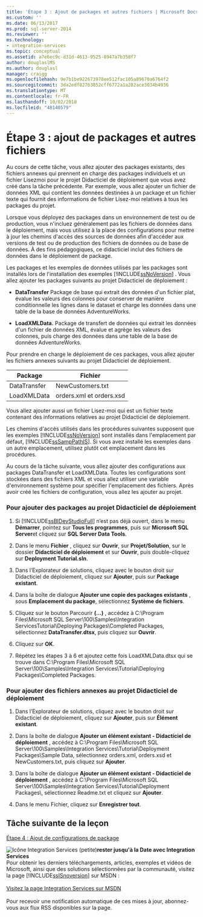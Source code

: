 ```yaml
---
title: 'Étape 3 : Ajout de packages et autres fichiers | Microsoft Docs'
ms.custom: ''
ms.date: 06/13/2017
ms.prod: sql-server-2014
ms.reviewer: ''
ms.technology:
- integration-services
ms.topic: conceptual
ms.assetid: a7e6ec9c-d31d-4613-9525-8947a7b358f7
author: douglaslMS
ms.author: douglasl
manager: craigg
ms.openlocfilehash: 9e7b1be922673978ee512fac105a89670a6764f2
ms.sourcegitcommit: 3da2edf82763852cff6772a1a282ace3034b4936
ms.translationtype: MT
ms.contentlocale: fr-FR
ms.lasthandoff: 10/02/2018
ms.locfileid: "48140579"
---
```

# <a name="step-3-adding-packages-and-other-files"></a>Étape 3 : ajout de packages et autres fichiers
  Au cours de cette tâche, vous allez ajouter des packages existants, des fichiers annexes qui prennent en charge des packages individuels et un fichier Lisezmoi pour le projet Didacticiel de déploiement que vous avez créé dans la tâche précédente. Par exemple, vous allez ajouter un fichier de données XML qui contient les données destinées à un package et un fichier texte qui fournit des informations de fichier Lisez-moi relatives à tous les packages du projet.  
  
 Lorsque vous déployez des packages dans un environnement de test ou de production, vous n'incluez généralement pas les fichiers de données dans le déploiement, mais vous utilisez à la place des configurations pour mettre à jour les chemins d'accès des sources de données afin d'accéder aux versions de test ou de production des fichiers de données ou de base de données. À des fins pédagogiques, ce didacticiel inclut des fichiers de données dans le déploiement de package.  
  
 Les packages et les exemples de données utilisés par les packages sont installés lors de l'installation des exemples [!INCLUDE[ssNoVersion](../includes/ssnoversion-md.md)] . Vous allez ajouter les packages suivants au projet Didacticiel de déploiement :  
  
-   **DataTransfer** Package de base qui extrait des données d'un fichier plat, évalue les valeurs des colonnes pour conserver de manière conditionnelle les lignes dans le dataset et charge les données dans une table de la base de données AdventureWorks.  
  
-   **LoadXMLData.** Package de transfert de données qui extrait les données d'un fichier de données XML, évalue et agrège les valeurs des colonnes, puis charge des données dans une table de la base de données AdventureWorks.  
  
 Pour prendre en charge le déploiement de ces packages, vous allez ajouter les fichiers annexes suivants au projet Didacticiel de déploiement.  
  
|Package|Fichier|  
|-------------|----------|  
|DataTransfer|NewCustomers.txt|  
|LoadXMLData|orders.xml et orders.xsd|  
  
 Vous allez ajouter aussi un fichier Lisez-moi qui est un fichier texte contenant des informations relatives au projet Didacticiel de déploiement.  
  
 Les chemins d'accès utilisés dans les procédures suivantes supposent que les exemples [!INCLUDE[ssNoVersion](../includes/ssnoversion-md.md)] sont installés dans l'emplacement par défaut, [!INCLUDE[ssSampPathIS](../includes/sssamppathis-md.md)]. Si vous avez installé les exemples dans un autre emplacement, utilisez plutôt cet emplacement dans les procédures.  
  
 Au cours de la tâche suivante, vous allez ajouter des configurations aux packages DataTransfer et LoadXMLData. Toutes les configurations sont stockées dans des fichiers XML et vous allez utiliser une variable d'environnement système pour spécifier l'emplacement des fichiers. Après avoir créé les fichiers de configuration, vous allez les ajouter au projet.  
  
### <a name="to-add-packages-to-the-deployment-tutorial-project"></a>Pour ajouter des packages au projet Didacticiel de déploiement  
  
1.  Si [!INCLUDE[ssBIDevStudioFull](../includes/ssbidevstudiofull-md.md)] n’est pas déjà ouvert, dans le menu **Démarrer**, pointez sur **Tous les programmes**, puis sur **Microsoft SQL Server**et cliquez sur **SQL Server Data Tools**.  
  
2.  Dans le menu **Fichier** , cliquez sur **Ouvrir**, sur **Projet/Solution**, sur le dossier **Didacticiel de déploiement** et sur **Ouvrir**, puis double-cliquez sur **Deployment Tutorial.sln**.  
  
3.  Dans l’Explorateur de solutions, cliquez avec le bouton droit sur Didacticiel de déploiement, cliquez sur **Ajouter**, puis sur **Package existant**.  
  
4.  Dans la boîte de dialogue **Ajouter une copie des packages existants** , sous **Emplacement du package**, sélectionnez **Système de fichiers**.  
  
5.  Cliquez sur le bouton Parcourir **(…)** , accédez à C:\Program Files\Microsoft SQL Server\100\Samples\Integration ServicesTutorial\Deploying Packages\Completed Packages, sélectionnez **DataTransfer.dtsx**, puis cliquez sur **Ouvrir**.  
  
6.  Cliquez sur **OK**.  
  
7.  Répétez les étapes 3 à 6 et ajoutez cette fois LoadXMLData.dtsx qui se trouve dans C:\Program Files\Microsoft SQL Server\100\Samples\Integration Services\Tutorial\Deploying Packages\Completed Packages.  
  
### <a name="to-add-ancillary-files-to-the-deployment-tutorial-project"></a>Pour ajouter des fichiers annexes au projet Didacticiel de déploiement  
  
1.  Dans l’Explorateur de solutions, cliquez avec le bouton droit sur Didacticiel de déploiement, cliquez sur **Ajouter**, puis sur **Élément existant**.  
  
2.  Dans la boîte de dialogue **Ajouter un élément existant - Didacticiel de déploiement** , accédez à C:\Program Files\Microsoft SQL Server\100\Samples\Integration Services\Tutorial\Deployment Packages\Sample Data, sélectionnez orders.xml, orders.xsd et NewCustomers.txt, puis cliquez sur **Ajouter**.  
  
3.  Dans la boîte de dialogue **Ajouter un élément existant - Didacticiel de déploiement** , accédez à C:\Program Files\Microsoft SQL Server\100\Samples\Integration Services\Tutorial\Deployment Packages\\, sélectionnez Readme.txt et cliquez sur **Ajouter**.  
  
4.  Dans le menu Fichier, cliquez sur **Enregistrer tout**.  
  
## <a name="next-task-in-lesson"></a>Tâche suivante de la leçon  
 [Étape 4 : Ajout de configurations de package](../integration-services/lesson-1-4-adding-package-configurations.md)  
  
![Icône Integration Services (petite)](media/dts-16.gif "icône Integration Services (petite)")**rester jusqu'à la Date avec Integration Services** <br /> Pour obtenir les derniers téléchargements, articles, exemples et vidéos de Microsoft, ainsi que des solutions sélectionnées par la communauté, visitez la page [!INCLUDE[ssISnoversion](../includes/ssisnoversion-md.md)] sur MSDN :<br /><br /> [Visitez la page Integration Services sur MSDN](http://go.microsoft.com/fwlink/?LinkId=136655)<br /><br /> Pour recevoir une notification automatique de ces mises à jour, abonnez-vous aux flux RSS disponibles sur la page.  
  
  
